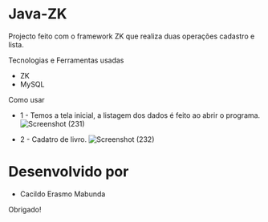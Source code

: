 # Java-ZK
Projecto feito com o framework ZK que realiza duas operações cadastro e lista.

Tecnologias e Ferramentas usadas
* ZK
* MySQL

Como usar
* 1 - Temos a tela inicial, a listagem dos dados é feito ao abrir o programa.
![Screenshot (231)](https://user-images.githubusercontent.com/71551874/132045550-243a2060-3fe4-4908-bc71-56bc03282356.png)

* 2 - Cadatro de livro.
![Screenshot (232)](https://user-images.githubusercontent.com/71551874/132047606-1253d892-0a8d-40da-a6a5-1dc617b8075b.png)

# Desenvolvido por
 * Cacildo Erasmo Mabunda

Obrigado!


